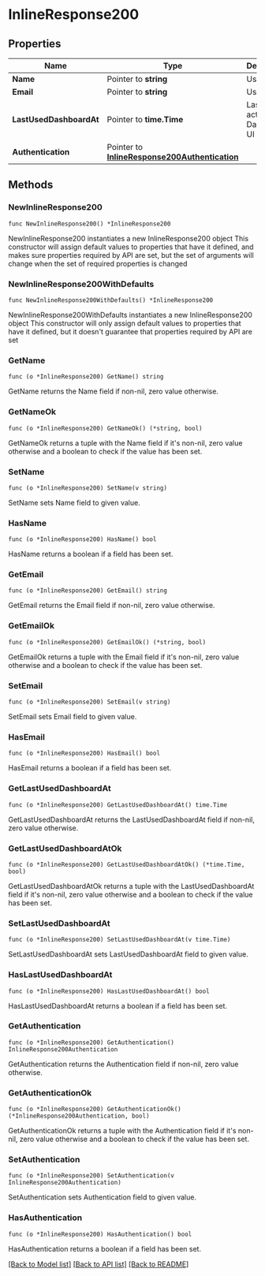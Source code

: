 # InlineResponse200

## Properties

Name | Type | Description | Notes
------------ | ------------- | ------------- | -------------
**Name** | Pointer to **string** | Username | [optional] 
**Email** | Pointer to **string** | User email | [optional] 
**LastUsedDashboardAt** | Pointer to **time.Time** | Last seen active on Dashboard UI | [optional] 
**Authentication** | Pointer to [**InlineResponse200Authentication**](InlineResponse200Authentication.md) |  | [optional] 

## Methods

### NewInlineResponse200

`func NewInlineResponse200() *InlineResponse200`

NewInlineResponse200 instantiates a new InlineResponse200 object
This constructor will assign default values to properties that have it defined,
and makes sure properties required by API are set, but the set of arguments
will change when the set of required properties is changed

### NewInlineResponse200WithDefaults

`func NewInlineResponse200WithDefaults() *InlineResponse200`

NewInlineResponse200WithDefaults instantiates a new InlineResponse200 object
This constructor will only assign default values to properties that have it defined,
but it doesn't guarantee that properties required by API are set

### GetName

`func (o *InlineResponse200) GetName() string`

GetName returns the Name field if non-nil, zero value otherwise.

### GetNameOk

`func (o *InlineResponse200) GetNameOk() (*string, bool)`

GetNameOk returns a tuple with the Name field if it's non-nil, zero value otherwise
and a boolean to check if the value has been set.

### SetName

`func (o *InlineResponse200) SetName(v string)`

SetName sets Name field to given value.

### HasName

`func (o *InlineResponse200) HasName() bool`

HasName returns a boolean if a field has been set.

### GetEmail

`func (o *InlineResponse200) GetEmail() string`

GetEmail returns the Email field if non-nil, zero value otherwise.

### GetEmailOk

`func (o *InlineResponse200) GetEmailOk() (*string, bool)`

GetEmailOk returns a tuple with the Email field if it's non-nil, zero value otherwise
and a boolean to check if the value has been set.

### SetEmail

`func (o *InlineResponse200) SetEmail(v string)`

SetEmail sets Email field to given value.

### HasEmail

`func (o *InlineResponse200) HasEmail() bool`

HasEmail returns a boolean if a field has been set.

### GetLastUsedDashboardAt

`func (o *InlineResponse200) GetLastUsedDashboardAt() time.Time`

GetLastUsedDashboardAt returns the LastUsedDashboardAt field if non-nil, zero value otherwise.

### GetLastUsedDashboardAtOk

`func (o *InlineResponse200) GetLastUsedDashboardAtOk() (*time.Time, bool)`

GetLastUsedDashboardAtOk returns a tuple with the LastUsedDashboardAt field if it's non-nil, zero value otherwise
and a boolean to check if the value has been set.

### SetLastUsedDashboardAt

`func (o *InlineResponse200) SetLastUsedDashboardAt(v time.Time)`

SetLastUsedDashboardAt sets LastUsedDashboardAt field to given value.

### HasLastUsedDashboardAt

`func (o *InlineResponse200) HasLastUsedDashboardAt() bool`

HasLastUsedDashboardAt returns a boolean if a field has been set.

### GetAuthentication

`func (o *InlineResponse200) GetAuthentication() InlineResponse200Authentication`

GetAuthentication returns the Authentication field if non-nil, zero value otherwise.

### GetAuthenticationOk

`func (o *InlineResponse200) GetAuthenticationOk() (*InlineResponse200Authentication, bool)`

GetAuthenticationOk returns a tuple with the Authentication field if it's non-nil, zero value otherwise
and a boolean to check if the value has been set.

### SetAuthentication

`func (o *InlineResponse200) SetAuthentication(v InlineResponse200Authentication)`

SetAuthentication sets Authentication field to given value.

### HasAuthentication

`func (o *InlineResponse200) HasAuthentication() bool`

HasAuthentication returns a boolean if a field has been set.


[[Back to Model list]](../README.md#documentation-for-models) [[Back to API list]](../README.md#documentation-for-api-endpoints) [[Back to README]](../README.md)


